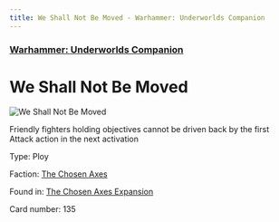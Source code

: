 ```yaml
---
title: We Shall Not Be Moved - Warhammer: Underworlds Companion
---
```


### [Warhammer: Underworlds Companion](https://guidokessels.github.io/wh-underworlds)

  

# We Shall Not Be Moved

![We Shall Not Be Moved](https://warhammerunderworlds.com/wp-content/uploads/sites/6/2018/02/135_ENG.png)

Friendly fighters holding objectives cannot be driven back by the first Attack action in the next activation

Type: Ploy

Faction: [The Chosen Axes](https://guidokessels.github.io/wh-underworlds/factions/the-chosen-axes)

Found in: [The Chosen Axes Expansion](https://guidokessels.github.io/wh-underworlds/locations/the-chosen-axes-expansion)

Card number: 135
